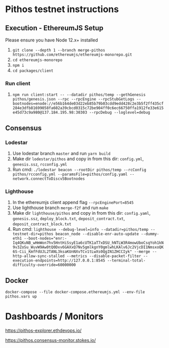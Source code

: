 # Pithos testnet instructions

## Execution - EthereumJS Setup

Please ensure you have Node 12.x+ installed

1. `git clone --depth 1 --branch merge-pithos https://github.com/ethereumjs/ethereumjs-monorepo.git`
1. `cd ethereumjs-monorepo`
1. `npm i`
1. `cd packages/client`

### Run client

1. `npm run client:start -- --datadir pithos/temp --gethGenesis pithos/genesis.json --rpc --rpcEngine --rpcStubGetLogs --bootnodes=enode://e56b164de03d22eb85b79b03cdd9edd428c2e3b5f2ff435cf284e3dfb81699058fa602a39cbcd0315c72be904ff0c6ec66750ffa1912fe33e615e45d73c9a980@137.184.195.98:30303 --rpcDebug --loglevel=debug`

## Consensus

### Lodestar

1. Use lodestar branch `master` and run `yarn build`
1. Make dir `lodestar/pithos` and copy in from this dir: `config.yml`, `genesis.ssz`, `rcconfig.yml`
1. Run cmd: `./lodestar beacon --rootDir pithos/temp --rcConfig pithos/rcconfig.yml --paramsFile=pithos/config.yaml --network.connectToDiscv5Bootnodes`

### Lighthouse

1. In the ethereumjs client append flag `--rpcEnginePort=8545`
1. Use lighthouse branch `merge-f2f` and run `make`
1. Make dir `lighthouse/pithos` and copy in from this dir: `config.yaml`, `genesis.ssz`, `deploy_block.txt`, `deposit_contract.txt`, `deposit_contract_block.txt`
1. Run cmd: `lighthouse --debug-level=info --datadir=pithos/temp --testnet-dir=pithos beacon_node --disable-enr-auto-update --dummy-eth1 --boot-nodes="enr:-Iq4QKuNB_wHmWon7hv5HntHiSsyE1a6cUTK1aT7xDSU_hNTLW3R4mowUboCsqYoh1kN9v3ZoSu_WuvW9Aw0tQ0Dxv6GAXxQ7Nv5gmlkgnY0gmlwhLKAlv6Jc2VjcDI1NmsxoQK6S-Cii_KmfFdUJL2TANL3ksaKUnNXvTCv1tLwXs0QgIN1ZHCCIyk" --merge --http-allow-sync-stalled --metrics --disable-packet-filter --execution-endpoints=http://127.0.0.1:8545 --terminal-total-difficulty-override=60000000`

## Docker

`docker-compose --file docker-compose.ethereumjs.yml --env-file pithos.vars up`

# Dashboards / Monitors

https://pithos-explorer.ethdevops.io/

https://pithos.consensus-monitor.stokes.io/
